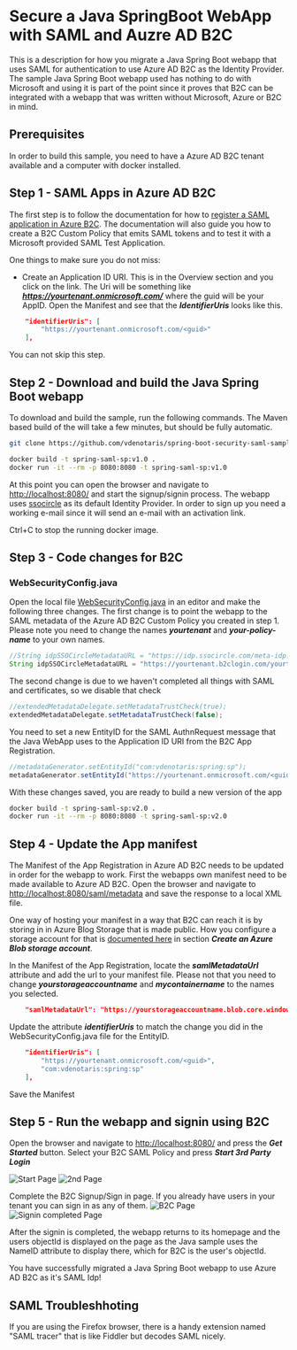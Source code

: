 

# Secure a Java SpringBoot WebApp with SAML and Auzre AD B2C

This is a description for how you migrate a Java Spring Boot webapp that uses SAML for authentication to use Azure AD B2C as the Identity Provider. The sample Java Spring Boot webapp used has nothing to do with Microsoft and using it is part of the point since it proves that B2C can be integrated with a webapp that was written without Microsoft, Azure or B2C in mind.

## Prerequisites
In order to build this sample, you need to have a Azure AD B2C tenant available and a computer with docker installed.

## Step 1 - SAML Apps in Azure AD B2C
The first step is to follow the documentation for how to [register a SAML application in Azure B2C](https://docs.microsoft.com/en-us/azure/active-directory-b2c/connect-with-saml-service-providers). The documentation will also guide you how to create a B2C Custom Policy that emits SAML tokens and to test it with a Microsoft provided SAML Test Application.

One things to make sure you do not miss:

- Create an Application ID URI. This is in the Overview section and you click on the link. The Uri will be something like ***https://yourtenant.onmicrosoft.com/<guid>*** where the guid will be your AppID. Open the Manifest and see that the ***IdentifierUris*** looks like this.  

```JSON
	"identifierUris": [
		"https://yourtenant.onmicrosoft.com/<guid>"
	],
```

You can not skip this step.

## Step 2 - Download and build the Java Spring Boot webapp

To download and build the sample, run the following commands. The Maven based build of the will take a few minutes, but should be fully automatic.

```bash
git clone https://github.com/vdenotaris/spring-boot-security-saml-sample.git

docker build -t spring-saml-sp:v1.0 .
docker run -it --rm -p 8080:8080 -t spring-saml-sp:v1.0
```

At this point you can open the browser and navigate to [http://localhost:8080/](http://localhost:8080/) and start the signup/signin process. The webapp uses [ssocircle](https://www.ssocircle.com/en/) as its default Identity Provider. In order to sign up you need a working e-mail since it will send an e-mail with an activation link. 

Ctrl+C to stop the running docker image.

## Step 3 - Code changes for B2C

### WebSecurityConfig.java

Open the local file [WebSecurityConfig.java](https://github.com/vdenotaris/spring-boot-security-saml-sample/blob/master/src/main/java/com/vdenotaris/spring/boot/security/saml/web/config/WebSecurityConfig.java) in an editor and make the following three changes. The first change is to point the webapp to the SAML metadata of the Azure AD B2C Custom Policy you created in step 1. Please note you need to change the names ***yourtenant*** and ***your-policy-name*** to your own names.

```java
//String idpSSOCircleMetadataURL = "https://idp.ssocircle.com/meta-idp.xml";
String idpSSOCircleMetadataURL = "https://yourtenant.b2clogin.com/yourtenant.onmicrosoft.com/B2C_1A_your-policy-name/samlp/metadata";
```

The second change is due to we haven't completed all things with SAML and certificates, so we disable that check
```java
//extendedMetadataDelegate.setMetadataTrustCheck(true);
extendedMetadataDelegate.setMetadataTrustCheck(false);
```

You need to set a new EntityID for the SAML AuthnRequest message that the Java WebApp uses to the Application ID URI from the B2C App Registration.

```java
//metadataGenerator.setEntityId("com:vdenotaris:spring:sp");
metadataGenerator.setEntityId("https://yourtenant.onmicrosoft.com/<guid>"); 
```

With these changes saved, you are ready to build a new version of the app

```bash
docker build -t spring-saml-sp:v2.0 .
docker run -it --rm -p 8080:8080 -t spring-saml-sp:v2.0
```

## Step 4 - Update the App manifest

The Manifest of the App Registration in Azure AD B2C needs to be updated in order for the webapp to work. First the webapps own manifest need to be made available to Azure AD B2C. Open the browser and navigate to [http://localhost:8080/saml/metadata](http://localhost:8080/saml/metadata) and save the response to a local XML file.

One way of hosting your manifest in a way that B2C can reach it is by storing in in Azure Blog Storage that is made public. How you configure a storage account for that is  [documented here](https://docs.microsoft.com/en-us/azure/active-directory-b2c/custom-policy-ui-customization#hosting-the-page-content) in section ***Create an Azure Blob storage account***.

In the Manifest of the App Registration, locate the ***samlMetadataUrl*** attribute and add the url to your manifest file. Please not that you need to change ***yourstorageaccountname*** and ***mycontainername*** to the names you selected.

```JSON
    "samlMetadataUrl": "https://yourstorageaccountname.blob.core.windows.net/mycontainername/spring_saml_metadata.xml"
```

Update the attribute ***identifierUris*** to match the change you did in the WebSecurityConfig.java file for the EntityID.  
```JSON
	"identifierUris": [
		"https://yourtenant.onmicrosoft.com/<guid>",
        "com:vdenotaris:spring:sp"
	],
```
Save the Manifest

## Step 5 - Run the webapp and signin using B2C

Open the browser and navigate to [http://localhost:8080/](http://localhost:8080/) and press the ***Get Started*** button. Select your B2C SAML Policy and press ***Start 3rd Party Login***

![Start Page](media/web-java-springboot-saml-01.png) ![2nd Page](media/web-java-springboot-saml-02.png)

Complete the B2C Signup/Sign in page. If you already have users in your tenant you can sign in as any of them.
![B2C Page](media/web-java-springboot-saml-03.png) ![Signin completed Page](media/web-java-springboot-saml-04.png)

After the signin is completed, the webapp returns to its homepage and the users objectId is displayed on the page as the Java sample uses the NameID attribute to display there, which for B2C is the user's objectId.

You have successfully migrated a Java Spring Boot webapp to use Azure AD B2C as it's SAML Idp!

## SAML Troubleshhoting
If you are using the Firefox browser, there is a handy extension named "SAML tracer" that is like Fiddler but decodes SAML nicely.

